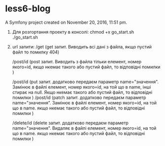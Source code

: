 less6-blog
==========

A Symfony project created on November 20, 2016, 11:51 pm.

1. Для розгортання проекту в консолі:
    chmod +x go_start.sh
    ./go_start.sh
 
2. url запити:
   /get (get запит. Виводить всі дані з файла, якщо пустий файл то помилку 404)
   
   /post/id (post запит. Виводить з файла тільки елемент, номер якого=id, якщо нкемає такого або пустий файл, то відповідні помилки )
   
   /post/id  (put запит. додатково передаєм параметр name="значення". Замінює в файлі елемент, номер якого=id, на той що в name, інші стирає на null. Якщо нкемає такого або пустий файл, то відповідні помилки )
   /post/id (patch запит. додатково передаєм параметр name="значення". Замінює в файлі елемент, номер якого=id, на той що в name. якщо нкемає такого або пустий файл, то відповідні помилки )
   
   /delete/id (delete запит. додатково передаєм параметр name="значення". Видаляє в файлі елемент, номер якого=id, на той що в name. якщо нкемає такого або пустий файл, то відповідні помилки ) 

